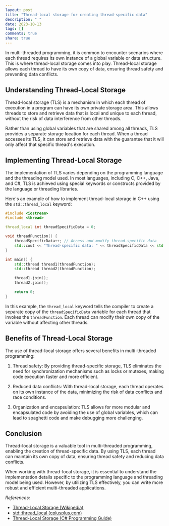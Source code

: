 ```yaml
---
layout: post
title: "Thread-local storage for creating thread-specific data"
description: " "
date: 2023-10-13
tags: []
comments: true
share: true
---
```


In multi-threaded programming, it is common to encounter scenarios where each thread requires its own instance of a global variable or data structure. This is where thread-local storage comes into play. Thread-local storage allows each thread to have its own copy of data, ensuring thread safety and preventing data conflicts.

## Understanding Thread-Local Storage

Thread-local storage (TLS) is a mechanism in which each thread of execution in a program can have its own private storage area. This allows threads to store and retrieve data that is local and unique to each thread, without the risk of data interference from other threads.

Rather than using global variables that are shared among all threads, TLS provides a separate storage location for each thread. When a thread accesses its TLS, it can store and retrieve data with the guarantee that it will only affect that specific thread's execution.

## Implementing Thread-Local Storage

The implementation of TLS varies depending on the programming language and the threading model used. In most languages, including C, C++, Java, and C#, TLS is achieved using special keywords or constructs provided by the language or threading libraries.

Here's an example of how to implement thread-local storage in C++ using the `std::thread_local` keyword:

```cpp
#include <iostream>
#include <thread>

thread_local int threadSpecificData = 0;

void threadFunction() {
    threadSpecificData++; // Access and modify thread-specific data
    std::cout << "Thread-specific data: " << threadSpecificData << std::endl;
}

int main() {
    std::thread thread1(threadFunction);
    std::thread thread2(threadFunction);

    thread1.join();
    thread2.join();

    return 0;
}
```

In this example, the `thread_local` keyword tells the compiler to create a separate copy of the `threadSpecificData` variable for each thread that invokes the `threadFunction`. Each thread can modify their own copy of the variable without affecting other threads.

## Benefits of Thread-Local Storage

The use of thread-local storage offers several benefits in multi-threaded programming:

1. Thread safety: By providing thread-specific storage, TLS eliminates the need for synchronization mechanisms such as locks or mutexes, making code execution faster and more efficient.

2. Reduced data conflicts: With thread-local storage, each thread operates on its own instance of the data, minimizing the risk of data conflicts and race conditions.

3. Organization and encapsulation: TLS allows for more modular and encapsulated code by avoiding the use of global variables, which can lead to spaghetti code and make debugging more challenging.

## Conclusion

Thread-local storage is a valuable tool in multi-threaded programming, enabling the creation of thread-specific data. By using TLS, each thread can maintain its own copy of data, ensuring thread safety and reducing data conflicts.

When working with thread-local storage, it is essential to understand the implementation details specific to the programming language and threading model being used. However, by utilizing TLS effectively, you can write more robust and efficient multi-threaded applications.

_References:_
- [Thread-Local Storage (Wikipedia)](https://en.wikipedia.org/wiki/Thread-local_storage)
- [std::thread_local (cplusplus.com)](http://www.cplusplus.com/reference/thread/thread_local/)
- [Thread-Local Storage (C# Programming Guide)](https://docs.microsoft.com/en-us/dotnet/csharp/language-reference/keywords/thread-local-storage)